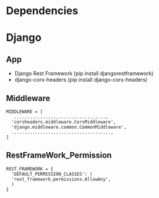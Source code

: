 
  # Dependencies

  # Django
    
   ## App
    
   - Django Rest Framework (pip install djangorestframework)
   - django-cors-headers (pip install django-cors-headers)
     
    
   ## Middleware
    
    MIDDLEWARE = [
       ...................................,
      'corsheaders.middleware.CorsMiddleware',
      'django.middleware.common.CommonMiddleware',
      ......................................,
    ]

     
  ## RestFrameWork_Permission
     
    REST_FRAMEWORK = {
      'DEFAULT_PERMISSION_CLASSES': (
      'rest_framework.permissions.AllowAny',
      )
    }
